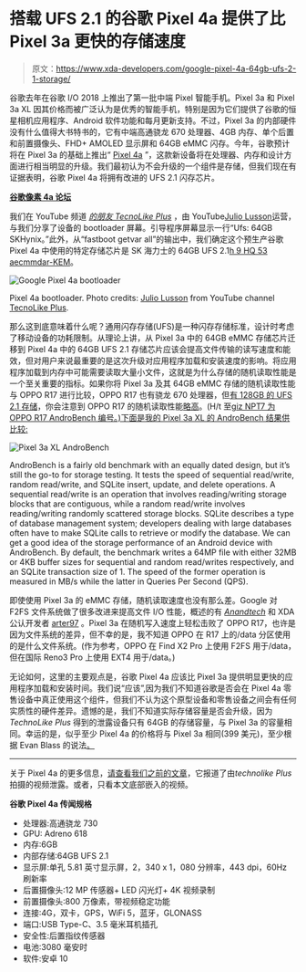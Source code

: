 # 搭载 UFS 2.1 的谷歌 Pixel 4a 提供了比 Pixel 3a 更快的存储速度

> 原文：<https://www.xda-developers.com/google-pixel-4a-64gb-ufs-2-1-storage/>

谷歌去年在谷歌 I/O 2018 上推出了第一批中端 Pixel 智能手机。Pixel 3a 和 Pixel 3a XL 因其价格而被广泛认为是优秀的智能手机，特别是因为它们提供了谷歌的恒星相机应用程序、Android 软件功能和每月更新支持。不过，Pixel 3a 的内部硬件没有什么值得大书特书的，它有中端高通骁龙 670 处理器、4GB 内存、单个后置和前置摄像头、FHD+ AMOLED 显示屏和 64GB eMMC 闪存。今年，谷歌预计将在 Pixel 3a 的基础上推出“ [Pixel 4a](https://www.xda-developers.com/tag/pixel4a/) ”，这款新设备将在处理器、内存和设计方面进行相当明显的升级。我们最初认为不会升级的一个组件是存储，但我们现在有证据表明，谷歌 Pixel 4a 将拥有改进的 UFS 2.1 闪存芯片。

**[谷歌像素 4a 论坛](https://forum.xda-developers.com/pixel-4a)**

我们在 YouTube 频道 [*的朋友 TecnoLike Plus*](https://www.youtube.com/channel/UCSExLh16bM4dOYec9D6zx8g) ，由 YouTube[Julio Lusson](https://twitter.com/julio_lusson)运营，与我们分享了设备的 bootloader 屏幕。引导程序屏幕显示一行“Ufs: 64GB SKHynix。”此外，从“fastboot getvar all”的输出中，我们确定这个预生产谷歌 Pixel 4a 中使用的特定存储芯片是 SK 海力士的 64GB UFS 2.1[h 9 HQ 53 aecmmdar-KEM](https://www.skhynix.com/products.do?ct1=53&ct2=54&lang=eng)。

 <picture>![Google Pixel 4a bootloader](img/a57bfee6d122cc95844102f8ed93f511.png)</picture> 

Pixel 4a bootloader. Photo credits: [Julio Lusson](https://twitter.com/julio_lusson) from YouTube channel [TecnoLike Plus](https://www.youtube.com/channel/UCSExLh16bM4dOYec9D6zx8g).

那么这到底意味着什么呢？通用闪存存储(UFS)是一种闪存存储标准，设计时考虑了移动设备的功耗限制。从理论上讲，从 Pixel 3a 中的 64GB eMMC 存储芯片迁移到 Pixel 4a 中的 64GB UFS 2.1 存储芯片应该会提高文件传输的读写速度和能效，但对用户来说最重要的是这次升级对应用程序加载和安装速度的影响。将应用程序加载到内存中可能需要读取大量小文件，这就是为什么存储的随机读取性能是一个至关重要的指标。如果你将 Pixel 3a 及其 64GB eMMC 存储的随机读取性能与 OPPO R17 进行比较，OPPO R17 也有骁龙 670 处理器，但[有 128GB 的 UFS 2.1 存储](https://benchmarking.ihsmarkit.com/605577/teardown-oppo-r17-pbem00)，你会注意到 OPPO R17 的随机读取性能[略高](https://www.giznp.com/wp-content/uploads/2018/09/9d43737957fe4312b052eae89187a5c7.jpeg.webp)。(H/t 至[giz NPT7 为 OPPO R17 AndroBench 编号。)下面是我的 Pixel 3a XL 的 AndroBench 结果供比较:](https://www.giznp.com/2018/09/07/oppo-r17-review/)

 <picture>![Pixel 3a XL AndroBench](img/d0bf34475a0bf404f59b5f7201357c52.png)</picture> 

AndroBench is a fairly old benchmark with an equally dated design, but it’s still the go-to for storage testing. It tests the speed of sequential read/write, random read/write, and SQLite insert, update, and delete operations. A sequential read/write is an operation that involves reading/writing storage blocks that are contiguous, while a random read/write involves reading/writing randomly scattered storage blocks. SQLite describes a type of database management system; developers dealing with large databases often have to make SQLite calls to retrieve or modify the database. We can get a good idea of the storage performance of an Android device with AndroBench. By default, the benchmark writes a 64MP file with either 32MB or 4KB buffer sizes for sequential and random read/writes respectively, and an SQLite transaction size of 1\. The speed of the former operation is measured in MB/s while the latter in Queries Per Second (QPS).

即使使用 Pixel 3a 的 eMMC 存储，随机读取速度也没有那么差。Google 对 F2FS 文件系统做了很多改进来提高文件 I/O 性能，概述的有 [*Anandtech*](https://www.anandtech.com/show/13474/the-google-pixel-3-review/2) 和 XDA 公认开发者 [arter97](https://forum.xda-developers.com/member.php?u=4898097) 。Pixel 3a 在随机写入速度上轻松击败了 OPPO R17，也许是因为文件系统的差异，但不幸的是，我不知道 OPPO 在 R17 上的/data 分区使用的是什么文件系统。(作为参考，OPPO 在 Find X2 Pro 上使用 F2FS 用于/data，但在国际 Reno3 Pro 上使用 EXT4 用于/data。)

无论如何，这里的主要观点是，谷歌 Pixel 4a 应该比 Pixel 3a 提供明显更快的应用程序加载和安装时间。我们说“应该”,因为我们不知道谷歌是否会在 Pixel 4a 零售设备中真正使用这个组件，但我们不认为这个原型设备和零售设备之间会有任何实质性的硬件差异。遗憾的是，我们不知道实际存储容量是否会升级，因为 *TechnoLike Plus* 得到的泄露设备只有 64GB 的存储容量，与 Pixel 3a 的容量相同。幸运的是，似乎至少 Pixel 4a 的价格将与 Pixel 3a 相同(399 美元)，至少根据 Evan Blass 的说法[。](https://twitter.com/evleaks/status/1237674053655318528)

* * *

关于 Pixel 4a 的更多信息，[请查看我们之前的文章](https://www.xda-developers.com/google-pixel-4a-hands-on-video-snapdragon-730/)，它报道了由*technolike Plus*拍摄的视频泄露。或者，只看本文底部嵌入的视频。

**谷歌 Pixel 4a 传闻规格**

*   处理器:高通骁龙 730
*   GPU: Adreno 618
*   内存:6GB
*   内部存储:64GB UFS 2.1
*   显示屏:单孔 5.81 英寸显示屏，2，340 x 1，080 分辨率，443 dpi，60Hz 刷新率
*   后置摄像头:12 MP 传感器+ LED 闪光灯+ 4K 视频录制
*   前置摄像头:800 万像素，带视频稳定功能
*   连接:4G，双卡，GPS，WiFi 5，蓝牙，GLONASS
*   端口:USB Type-C、3.5 毫米耳机插孔
*   安全性:后置指纹传感器
*   电池:3080 毫安时
*   软件:安卓 10